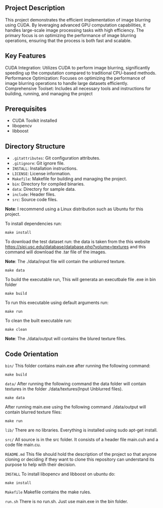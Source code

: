 ## Project Description
This project demonstrates the efficient implementation of image blurring using CUDA. By leveraging advanced GPU computation capabilities, it handles large-scale image processing tasks with high efficiency. The primary focus is on optimizing the performance of image blurring operations, ensuring that the process is both fast and scalable.

## Key Features
CUDA Integration: Utilizes CUDA to perform image blurring, significantly speeding up the computation compared to traditional CPU-based methods.
Performance Optimization: Focuses on optimizing the performance of image blurring operations to handle large datasets efficiently.
Comprehensive Toolset: Includes all necessary tools and instructions for building, running, and managing the project

## Prerequisites
- CUDA Toolkit installed
- libopencv
- libboost

## Directory Structure
- `.gitattributes`: Git configuration attributes.
- `.gitignore`: Git ignore file.
- `INSTALL`: Installation instructions.
- `LICENSE`: License information.
- `Makefile`: Makefile for building and managing the project.
- `bin`: Directory for compiled binaries.
- `data`: Directory for sample data.
- `include`: Header files.
- `src`: Source code files.

**Note**: I recommend using a Linux distribution such as Ubuntu for this project.

To install dependencies run:
```shell
make install
```
To download the test dataset run: the data is taken from the this website https://sipi.usc.edu/database/database.php?volume=textures and this command will download the .tar file of the images. 

**Note**: The ./data/input file will contain the unblurred texture.


```shell
make data
```

To build the executable run, This will generata an executbale file .exe in bin folder
```shell
make build
```

To run this executable using default arguments run:
```shell 
make run
```


To clean the built executable run:
```shell 
make clean
```
**Note**: The ./data/output will contains the blured texture files.

## Code Orientation

```bin/```
This folder contains main.exe after running the following command:
```shell
make build
```

```data/```
After running the following command the data folder will contain textures in the folder ./data/textures(Input Unblurred files).
```shell
make data
```
After running main.exe using the following command ./data/output will contain blurred texture files:
```shell
make run
```

```lib/```
There are no libraries. Everything is installed using sudo apt-get install.

```src/```
All source is in the src folder. It consists of a header file main.cuh and a code file main.cu.

```README.md```
This file should hold the description of the project so that anyone cloning or deciding if they want to clone this repository can understand its purpose to help with their decision.

```INSTALL```
To install libopencv and libboost on ubuntu do:
```shell
make install
```

```Makefile```
Makefile contains the make rules.

```run.sh```
There is no run.sh. Just use main.exe in the bin folder.
